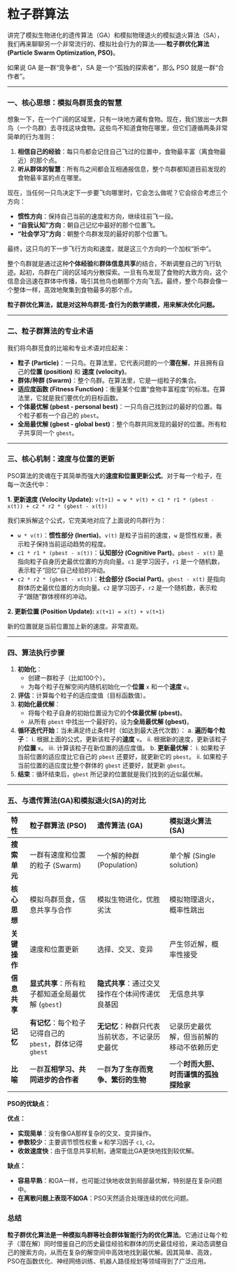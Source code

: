 # 粒子群算法

讲完了模拟生物进化的遗传算法（GA）和模拟物理退火的模拟退火算法（SA），我们再来聊聊另一个非常流行的、模拟社会行为的算法——**粒子群优化算法 (Particle Swarm Optimization, PSO)**。

如果说 GA 是一群“竞争者”，SA 是一个“孤独的探索者”，那么 PSO 就是一群“合作者”。

---

### 一、核心思想：模拟鸟群觅食的智慧

想象一下，在一个广阔的区域里，只有一块地方藏有食物。现在，我们放出一大群鸟（一个鸟群）去寻找这块食物。这些鸟不知道食物在哪里，但它们遵循两条非常简单的行为准则：

1.  **相信自己的经验**：每只鸟都会记住自己飞过的位置中，食物最丰富（离食物最近）的那个点。
2.  **听从群体的智慧**：所有鸟之间都会互相通报信息，整个鸟群都知道目前发现的食物最丰富的点在哪里。

现在，当任何一只鸟决定下一步要飞向哪里时，它会怎么做呢？它会综合考虑三个方向：

*   **惯性方向**：保持自己当前的速度和方向，继续往前飞一段。
*   **“自我认知”方向**：朝自己记忆中最好的那个位置飞。
*   **“社会学习”方向**：朝整个鸟群发现的最好的那个位置飞。

最终，这只鸟的下一步飞行方向和速度，就是这三个方向的一个加权“折中”。

整个鸟群就是通过这种**个体经验**和**群体信息共享**的结合，不断调整自己的飞行轨迹。起初，鸟群在广阔的区域内分散探索。一旦有鸟发现了食物的大致方向，这个信息会迅速在群体中传播，吸引其他鸟也朝那个方向飞去。最终，整个鸟群会像一个整体一样，高效地聚集到食物最多的那个点。

**粒子群优化算法，就是对这种鸟群觅-食行为的数学建模，用来解决优化问题。**

---

### 二、粒子群算法的专业术语

我们将鸟群觅食的比喻和专业术语对应起来：

*   **粒子 (Particle)**：一只鸟。在算法里，它代表问题的一个**潜在解**，并且拥有自己的**位置 (position)** 和 **速度 (velocity)**。
*   **群体/种群 (Swarm)**：整个鸟群。在算法里，它是一组粒子的集合。
*   **适应度函数 (Fitness Function)**：衡量某个位置“食物丰富程度”的标准。在算法里，它就是我们要优化的目标函数。
*   **个体最优解 (pbest - personal best)**：一只鸟自己找到过的最好的位置。每个粒子都有一个自己的 `pbest`。
*   **全局最优解 (gbest - global best)**：整个鸟群共同发现的最好的位置。所有粒子共享同一个 `gbest`。

---

### 三、核心机制：速度与位置的更新

PSO算法的灵魂在于其简单而强大的**速度和位置更新公式**。对于每一个粒子，在每一次迭代中：

**1. 更新速度 (Velocity Update):**
`v(t+1) = w * v(t) + c1 * r1 * (pbest - x(t)) + c2 * r2 * (gbest - x(t))`

我们来拆解这个公式，它完美地对应了上面说的鸟群行为：

*   `w * v(t)`：**惯性部分 (Inertia)**。`v(t)` 是粒子当前的速度，`w` 是惯性权重，表示粒子保持当前运动趋势的程度。
*   `c1 * r1 * (pbest - x(t))`：**认知部分 (Cognitive Part)**。`pbest - x(t)` 是指向粒子自身历史最优位置的方向向量。`c1` 是学习因子，`r1` 是一个随机数，表示粒子“回忆”自己经验的冲动。
*   `c2 * r2 * (gbest - x(t))`：**社会部分 (Social Part)**。`gbest - x(t)` 是指向群体历史最优位置的方向向量。`c2` 是学习因子，`r2` 是一个随机数，表示粒子“跟随”群体榜样的冲动。

**2. 更新位置 (Position Update):**
`x(t+1) = x(t) + v(t+1)`

新的位置就是当前位置加上新的速度。非常直观。

---

### 四、算法执行步骤

1.  **初始化**：
    *   创建一群粒子（比如100个）。
    *   为每个粒子在解空间内随机初始化一个**位置** `x` 和一个**速度** `v`。
2.  **评估**：计算每个粒子的适应度值（目标函数值）。
3.  **初始化最优解**：
    *   将每个粒子自身的初始位置设为它的**个体最优解 (pbest)**。
    *   从所有 `pbest` 中找出一个最好的，设为**全局最优解 (gbest)**。
4.  **循环迭代开始**：当未满足终止条件时（如达到最大迭代次数）：
    a. **遍历每个粒子**：
        i.   根据上面的公式，更新该粒子的**速度** `v`。
        ii.  根据新的速度，更新该粒子的**位置** `x`。
        iii. 计算该粒子在新位置的适应度值。
    b. **更新最优解**：
        i.   如果粒子当前位置的适应度比它自己的 `pbest` 还要好，就更新它的 `pbest`。
        ii.  如果粒子当前位置的适应度比整个群体的 `gbest` 还要好，就更新 `gbest`。
5.  **结束**：循环结束后，`gbest` 所记录的位置就是我们找到的近似最优解。

---

### 五、与遗传算法(GA)和模拟退火(SA)的对比

| 特性         | **粒子群算法 (PSO)**                                     | **遗传算法 (GA)**                              | **模拟退火算法 (SA)**                    |
| :----------- | :------------------------------------------------------- | :--------------------------------------------- | :--------------------------------------- |
| **搜索单元** | 一群有速度和位置的粒子 (Swarm)                           | 一个解的种群 (Population)                      | 单个解 (Single solution)                 |
| **核心思想** | 模拟鸟群觅食，信息共享与合作                             | 模拟生物进化，优胜劣汰                         | 模拟物理退火，概率性跳出                 |
| **关键操作** | 速度和位置更新                                           | 选择、交叉、变异                               | 产生邻近解，概率性接受                   |
| **信息共享** | **显式共享**：所有粒子都知道全局最优解 (`gbest`)         | **隐式共享**：通过交叉操作在个体间传递优良基因 | 无信息共享                               |
| **记忆**     | **有记忆**：每个粒子记得自己的 `pbest`，群体记得 `gbest` | **无记忆**：种群只代表当前状态，不记录历史最优 | 记录历史最优解，但当前解的移动不依赖历史 |
| **比喻**     | 一群**互相学习、共同进步的合作者**                       | 一群**为了生存而竞争、繁衍的生物**             | 一个**时而大胆、时而谨慎的孤独探险家**   |

**PSO的优缺点：**

**优点：**
*   **实现简单**：没有像GA那样复杂的交叉、变异操作。
*   **参数较少**：主要调节惯性权重 `w` 和学习因子 `c1`, `c2`。
*   **收敛速度快**：由于信息共享机制，通常能比GA更快地找到较优解。

**缺点：**
*   **容易早熟**：和GA一样，也可能过快地收敛到局部最优解，特别是在复杂问题中。
*   **在离散问题上表现不如GA**：PSO天然适合处理连续的优化问题。

### 总结

**粒子群优化算法是一种模拟鸟群等社会群体智能行为的优化算法**。它通过让每个粒子（潜在解）同时借鉴自己的历史最佳经验和群体的历史最佳经验，来动态调整自己的搜索方向，从而在复杂的解空间中高效地找到最优解。因其简单、高效，PSO在函数优化、神经网络训练、机器人路径规划等领域得到了广泛应用。